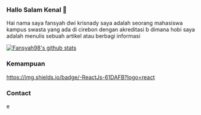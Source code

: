 ### Hallo Salam Kenal 👋
Hai nama saya fansyah dwi krisnady saya adalah seorang mahasiswa kampus swasta yang ada di cirebon dengan akreditasi b 
dimana hobi saya adalah menulis sebuah artikel atau berbagi informasi

[![Fansyah98's github stats](https://github-readme-stats.vercel.app/api?username=fansyah98&count_private=true&show_icons=true&theme=radical&hide_rank=false)](https://github.com/fansayh98/github-readme-stats)

### Kemampuan
https://img.shields.io/badge/-ReactJs-61DAFB?logo=react

### Contact

e

